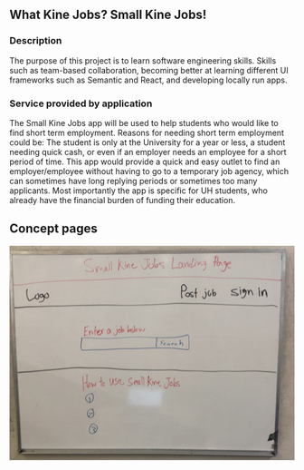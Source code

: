 ## What Kine Jobs? Small Kine Jobs!

### Description
The purpose of this project is to learn software engineering skills. Skills such as team-based collaboration, becoming better at learning different UI frameworks such as Semantic and React, and developing locally run apps.

### Service provided by application
The Small Kine Jobs app will be used to help students who would like to find short term employment. Reasons for needing short term employment could be: The student is only at the University for a year or less, a student needing quick cash, or even if an employer needs an employee for a short period of time. This app would provide a quick and easy outlet to find an employer/employee without having to go to a temporary job agency, which can sometimes have long replying periods or sometimes too many applicants. 
Most importantly the app is specific for UH students, who already have the financial burden of funding their education.

## Concept pages
<img src = "/images/Landing.jpeg">
